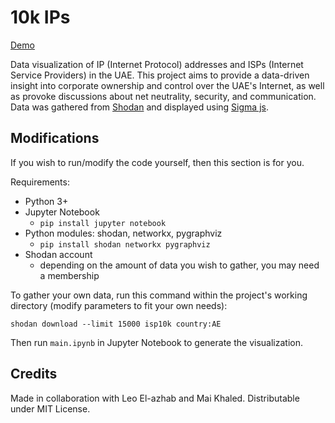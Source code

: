 # 10k IPs

[Demo](https://bennyboy.tech/ipisp)

Data visualization of IP (Internet Protocol) addresses and ISPs (Internet Service Providers) in the UAE. This project aims to provide a data-driven insight into corporate ownership and control over the UAE's Internet, as well as provoke discussions about net neutrality, security, and communication. Data was gathered from [Shodan](https://shodan.io) and displayed using [Sigma js](http://sigmajs.org).

## Modifications

If you wish to run/modify the code yourself, then this section is for you.

Requirements:
- Python 3+
- Jupyter Notebook
  - `pip install jupyter notebook`
- Python modules: shodan, networkx, pygraphviz
  - `pip install shodan networkx pygraphviz`
- Shodan account
  - depending on the amount of data you wish to gather, you may need a membership

To gather your own data, run this command within the project's working directory (modify parameters to fit your own needs):
```
shodan download --limit 15000 isp10k country:AE
```

Then run `main.ipynb` in Jupyter Notebook to generate the visualization.

## Credits

Made in collaboration with Leo El-azhab and Mai Khaled. Distributable under MIT License.
